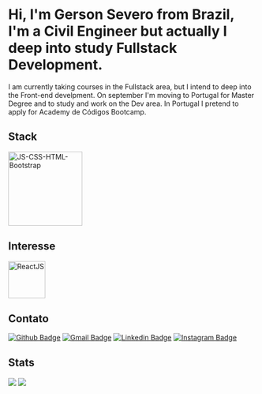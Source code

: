 # Hi, I'm Gerson Severo from Brazil, I'm a Civil Engineer but actually I deep into study Fullstack Development. 

I am currently taking courses in the Fullstack area, but I intend to deep into the Front-end develpment.
On september I'm moving to Portugal for Master Degree and to study and work on the Dev area.
In Portugal I pretend to apply for Academy de Códigos Bootcamp.

 ## Stack
 
 <a href="https://ibb.co/XjLpbJ8"><img src="https://i.ibb.co/17QKL26/JS-CSS-HTML-Bootstrap.png" alt="JS-CSS-HTML-Bootstrap" border="0" height = "150"></a>
  
  ## Interesse
  
 <a href="https://ibb.co/2yJGrQx"><img src="https://i.ibb.co/MsdFH4r/ReactJS.png" alt="ReactJS" border="0" width ="75"></a>
  
  ## Contato
  
  [![Github Badge](https://img.shields.io/badge/GitHub-100000?style=for-the-badge&logo=github&logoColor=white)](https://github.com/GersonST)
  [![Gmail Badge](https://img.shields.io/badge/Gmail-D14836?style=for-the-badge&logo=gmail&logoColor=white)](mailto:gersonsevero90@gmail.com)
  [![Linkedin Badge](https://img.shields.io/badge/LinkedIn-0077B5?style=for-the-badge&logo=linkedin&logoColor=white)](https://www.linkedin.com/in/gersonsevero)
  [![Instagram Badge](https://img.shields.io/badge/Instagram-E4405F?style=for-the-badge&logo=instagram&logoColor=white)](https://www.instagram.com/gersonsevero_)




  ## Stats




  <img align="center" src="https://github-readme-stats.vercel.app/api?username=GersonST&show_icons=true&line_height=27&count_private=true&title_color=ffffff&text_color=c9cacc&icon_color=2bbc8a&bg_color=1d1f21" />

  <img align="center" src="https://github-readme-stats.vercel.app/api/top-langs/?username=GersonST&html&title_color=ffffff&text_color=c9cacc&icon_color=2bbc8a&bg_color=1d1f21" />





